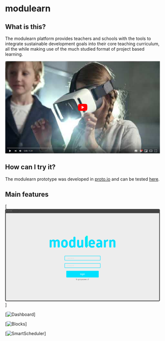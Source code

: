 # modulearn

## What is this?
The modulearn platform provides teachers and schools with the tools to integrate sustainable development goals into their core teaching curriculum, all the while making use of the much studied format of project based learning. 

[<img src="https://github.com/dkrentzel/modulearn/blob/master/readmedata/modulearn_yt_thumbnail.png" alt="YouTube" height="300">](https://www.youtube.com/watch?v=qE6voj3vZN8&feature=youtu.be)

## How can I try it? 
The modulearn prototype was developed in [proto.io](https://proto.io/) and can be tested [here](https://pr.to/EY7EXD/). 

## Main features


[<img src="https://github.com/dkrentzel/modulearn/blob/master/readmedata/modulearn_login.png" alt="Login" height="300">]

[<img src="https://github.com/dkrentzel/modulearn/blob/master/readmedata/modullearn_dashboard.png
" alt="Dashboard" height="300">]

[<img src="https://github.com/dkrentzel/modulearn/blob/master/readmedata/modullearn_blocks.png
" alt="Blocks" height="300">]

[<img src="https://github.com/dkrentzel/modulearn/blob/master/readmedata/modullearn_smart_scheduler.png
" alt="SmartScheduler" height="300">]
